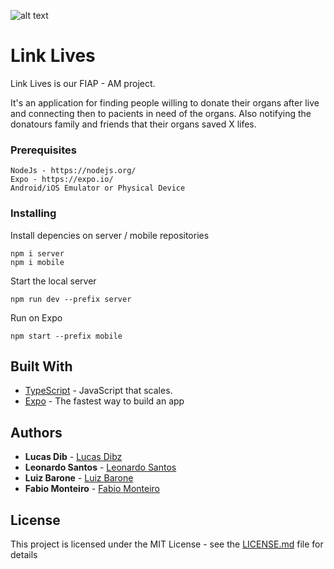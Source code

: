 ![alt text](https://github.com/Monteifa/Link_Lives/blob/master/logo.png?raw=true)

# Link Lives

Link Lives is our FIAP - AM project.

It's an application for finding people willing to donate their organs after live and connecting then to pacients in need of the organs. 
Also notifying the donatours family and friends that their organs saved X lifes.

### Prerequisites

```
NodeJs - https://nodejs.org/
Expo - https://expo.io/
Android/iOS Emulator or Physical Device
```

### Installing

Install depencies on server / mobile repositories
```
npm i server
npm i mobile
```

Start the local server

```
npm run dev --prefix server
```

Run on Expo

```
npm start --prefix mobile
```


## Built With

* [TypeScript](https://www.typescriptlang.org/) - JavaScript that scales. 
* [Expo](https://expo.io/) - The fastest way to build an app


## Authors

* **Lucas Dib** - [Lucas Dibz](https://github.com/LucasDibz)
* **Leonardo Santos** - [Leonardo Santos](https://github.com/Leonnard19)
* **Luiz Barone** - [Luiz Barone](https://github.com/BaroneLuiz)
* **Fabio Monteiro** - [Fabio Monteiro](https://github.com/Monteifa)


## License

This project is licensed under the MIT License - see the [LICENSE.md](LICENSE.md) file for details
